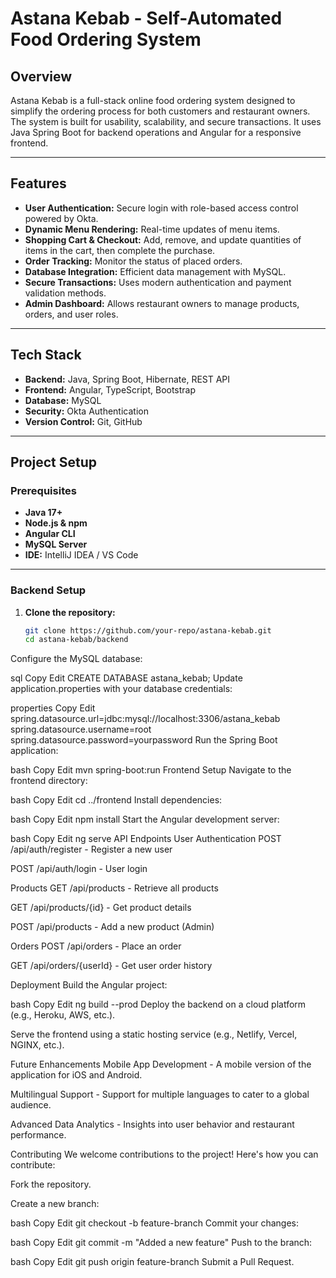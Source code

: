 # Astana Kebab - Self-Automated Food Ordering System

## Overview

Astana Kebab is a full-stack online food ordering system designed to simplify the ordering process for both customers and restaurant owners. The system is built for usability, scalability, and secure transactions. It uses Java Spring Boot for backend operations and Angular for a responsive frontend.

---

## Features

- **User Authentication:** Secure login with role-based access control powered by Okta.
- **Dynamic Menu Rendering:** Real-time updates of menu items.
- **Shopping Cart & Checkout:** Add, remove, and update quantities of items in the cart, then complete the purchase.
- **Order Tracking:** Monitor the status of placed orders.
- **Database Integration:** Efficient data management with MySQL.
- **Secure Transactions:** Uses modern authentication and payment validation methods.
- **Admin Dashboard:** Allows restaurant owners to manage products, orders, and user roles.

---

## Tech Stack

- **Backend:** Java, Spring Boot, Hibernate, REST API
- **Frontend:** Angular, TypeScript, Bootstrap
- **Database:** MySQL
- **Security:** Okta Authentication
- **Version Control:** Git, GitHub

---

## Project Setup

### Prerequisites

- **Java 17+**
- **Node.js & npm**
- **Angular CLI**
- **MySQL Server**
- **IDE:** IntelliJ IDEA / VS Code

---

### Backend Setup

1. **Clone the repository:**

   ```bash
   git clone https://github.com/your-repo/astana-kebab.git
   cd astana-kebab/backend
Configure the MySQL database:

sql
Copy
Edit
CREATE DATABASE astana_kebab;
Update application.properties with your database credentials:

properties
Copy
Edit
spring.datasource.url=jdbc:mysql://localhost:3306/astana_kebab
spring.datasource.username=root
spring.datasource.password=yourpassword
Run the Spring Boot application:

bash
Copy
Edit
mvn spring-boot:run
Frontend Setup
Navigate to the frontend directory:

bash
Copy
Edit
cd ../frontend
Install dependencies:

bash
Copy
Edit
npm install
Start the Angular development server:

bash
Copy
Edit
ng serve
API Endpoints
User Authentication
POST /api/auth/register - Register a new user

POST /api/auth/login - User login

Products
GET /api/products - Retrieve all products

GET /api/products/{id} - Get product details

POST /api/products - Add a new product (Admin)

Orders
POST /api/orders - Place an order

GET /api/orders/{userId} - Get user order history

Deployment
Build the Angular project:

bash
Copy
Edit
ng build --prod
Deploy the backend on a cloud platform (e.g., Heroku, AWS, etc.).

Serve the frontend using a static hosting service (e.g., Netlify, Vercel, NGINX, etc.).

Future Enhancements
Mobile App Development - A mobile version of the application for iOS and Android.

Multilingual Support - Support for multiple languages to cater to a global audience.

Advanced Data Analytics - Insights into user behavior and restaurant performance.

Contributing
We welcome contributions to the project! Here's how you can contribute:

Fork the repository.

Create a new branch:

bash
Copy
Edit
git checkout -b feature-branch
Commit your changes:

bash
Copy
Edit
git commit -m "Added a new feature"
Push to the branch:

bash
Copy
Edit
git push origin feature-branch
Submit a Pull Request.